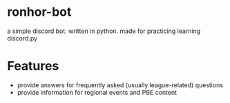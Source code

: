 # ronhor-bot
a simple discord bot. written in python. made for practicing learning discord.py

# Features
- provide answers for frequently asked (usually league-related) questions
- provide information for regional events and PBE content

